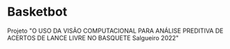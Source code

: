 # Basketbot
Projeto "O USO DA VISÃO COMPUTACIONAL PARA ANÁLISE PREDITIVA DE ACERTOS DE LANCE LIVRE NO BASQUETE Salgueiro 2022"
